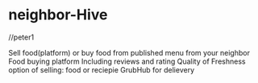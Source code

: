 # neighbor-Hive

//peter1


Sell food(platform) or buy food from published menu from your neighbor 
Food buying platform 
Including reviews and rating
Quality of Freshness
option of selling: food or reciepie
GrubHub for delievery
